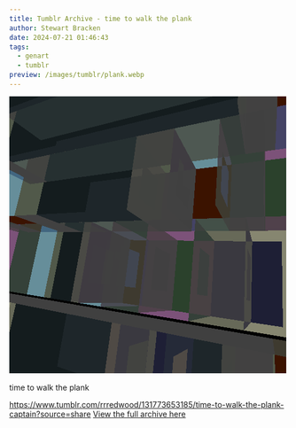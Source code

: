 ```yaml
---
title: Tumblr Archive - time to walk the plank
author: Stewart Bracken
date: 2024-07-21 01:46:43
tags:
  - genart
  - tumblr
preview: /images/tumblr/plank.webp
---
```


![time to walk the plank](/images/tumblr/plank.webp)

time to walk the plank

https://www.tumblr.com/rrredwood/131773653185/time-to-walk-the-plank-captain?source=share
[View the full archive here](https://www.tumblr.com/rrredwood)